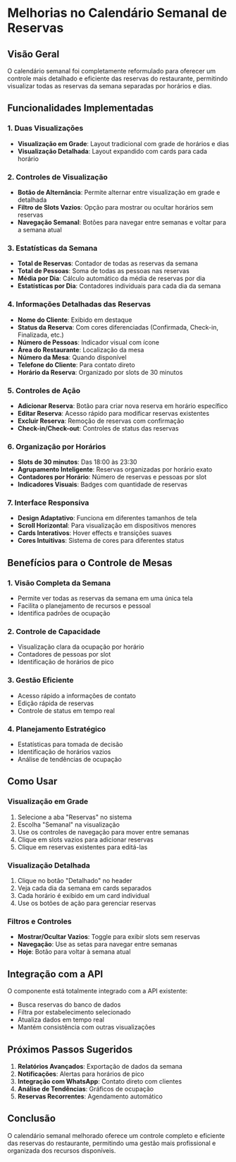 # Melhorias no Calendário Semanal de Reservas

## Visão Geral
O calendário semanal foi completamente reformulado para oferecer um controle mais detalhado e eficiente das reservas do restaurante, permitindo visualizar todas as reservas da semana separadas por horários e dias.

## Funcionalidades Implementadas

### 1. Duas Visualizações
- **Visualização em Grade**: Layout tradicional com grade de horários e dias
- **Visualização Detalhada**: Layout expandido com cards para cada horário

### 2. Controles de Visualização
- **Botão de Alternância**: Permite alternar entre visualização em grade e detalhada
- **Filtro de Slots Vazios**: Opção para mostrar ou ocultar horários sem reservas
- **Navegação Semanal**: Botões para navegar entre semanas e voltar para a semana atual

### 3. Estatísticas da Semana
- **Total de Reservas**: Contador de todas as reservas da semana
- **Total de Pessoas**: Soma de todas as pessoas nas reservas
- **Média por Dia**: Cálculo automático da média de reservas por dia
- **Estatísticas por Dia**: Contadores individuais para cada dia da semana

### 4. Informações Detalhadas das Reservas
- **Nome do Cliente**: Exibido em destaque
- **Status da Reserva**: Com cores diferenciadas (Confirmada, Check-in, Finalizada, etc.)
- **Número de Pessoas**: Indicador visual com ícone
- **Área do Restaurante**: Localização da mesa
- **Número da Mesa**: Quando disponível
- **Telefone do Cliente**: Para contato direto
- **Horário da Reserva**: Organizado por slots de 30 minutos

### 5. Controles de Ação
- **Adicionar Reserva**: Botão para criar nova reserva em horário específico
- **Editar Reserva**: Acesso rápido para modificar reservas existentes
- **Excluir Reserva**: Remoção de reservas com confirmação
- **Check-in/Check-out**: Controles de status das reservas

### 6. Organização por Horários
- **Slots de 30 minutos**: Das 18:00 às 23:30
- **Agrupamento Inteligente**: Reservas organizadas por horário exato
- **Contadores por Horário**: Número de reservas e pessoas por slot
- **Indicadores Visuais**: Badges com quantidade de reservas

### 7. Interface Responsiva
- **Design Adaptativo**: Funciona em diferentes tamanhos de tela
- **Scroll Horizontal**: Para visualização em dispositivos menores
- **Cards Interativos**: Hover effects e transições suaves
- **Cores Intuitivas**: Sistema de cores para diferentes status

## Benefícios para o Controle de Mesas

### 1. Visão Completa da Semana
- Permite ver todas as reservas da semana em uma única tela
- Facilita o planejamento de recursos e pessoal
- Identifica padrões de ocupação

### 2. Controle de Capacidade
- Visualização clara da ocupação por horário
- Contadores de pessoas por slot
- Identificação de horários de pico

### 3. Gestão Eficiente
- Acesso rápido a informações de contato
- Edição rápida de reservas
- Controle de status em tempo real

### 4. Planejamento Estratégico
- Estatísticas para tomada de decisão
- Identificação de horários vazios
- Análise de tendências de ocupação

## Como Usar

### Visualização em Grade
1. Selecione a aba "Reservas" no sistema
2. Escolha "Semanal" na visualização
3. Use os controles de navegação para mover entre semanas
4. Clique em slots vazios para adicionar reservas
5. Clique em reservas existentes para editá-las

### Visualização Detalhada
1. Clique no botão "Detalhado" no header
2. Veja cada dia da semana em cards separados
3. Cada horário é exibido em um card individual
4. Use os botões de ação para gerenciar reservas

### Filtros e Controles
- **Mostrar/Ocultar Vazios**: Toggle para exibir slots sem reservas
- **Navegação**: Use as setas para navegar entre semanas
- **Hoje**: Botão para voltar à semana atual

## Integração com a API
O componente está totalmente integrado com a API existente:
- Busca reservas do banco de dados
- Filtra por estabelecimento selecionado
- Atualiza dados em tempo real
- Mantém consistência com outras visualizações

## Próximos Passos Sugeridos
1. **Relatórios Avançados**: Exportação de dados da semana
2. **Notificações**: Alertas para horários de pico
3. **Integração com WhatsApp**: Contato direto com clientes
4. **Análise de Tendências**: Gráficos de ocupação
5. **Reservas Recorrentes**: Agendamento automático

## Conclusão
O calendário semanal melhorado oferece um controle completo e eficiente das reservas do restaurante, permitindo uma gestão mais profissional e organizada dos recursos disponíveis.
